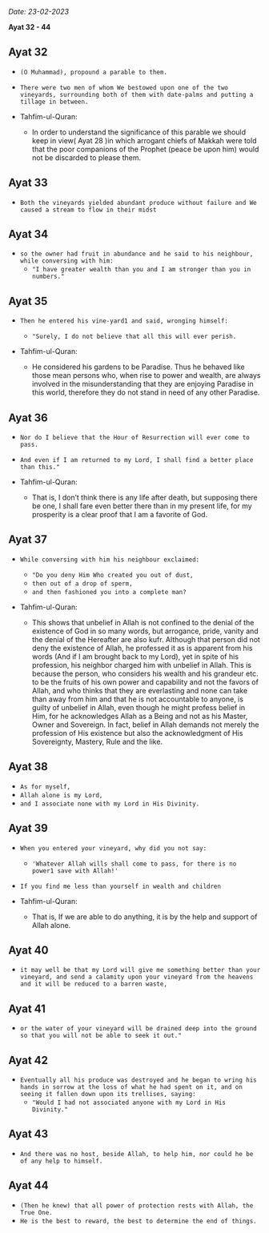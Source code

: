 
*Date: 23-02-2023*

**Ayat  32 - 44**

## Ayat 32

- `(O Muhammad), propound a parable to them.`
- `There were two men of whom We bestowed upon one of the two vineyards, surrounding both of them with date-palms and putting a tillage in between.`

- Tahfim-ul-Quran:
  - In order to understand the significance of this parable we should keep in view( Ayat 28 )in which arrogant chiefs of Makkah were told that the poor companions of the Prophet (peace be upon him) would not be discarded to please them.

## Ayat 33

- `Both the vineyards yielded abundant produce without failure and We caused a stream to flow in their midst`

## Ayat 34

- `so the owner had fruit in abundance and he said to his neighbour, while conversing with him:`
  - `"I have greater wealth than you and I am stronger than you in numbers."`

## Ayat 35

- `Then he entered his vine-yard1 and said, wronging himself:`
  - `"Surely, I do not believe that all this will ever perish.`

- Tahfim-ul-Quran:
  - He considered his gardens to be Paradise. Thus he behaved like those mean persons who, when rise to power and wealth, are always involved in the misunderstanding that they are enjoying Paradise in this world, therefore they do not stand in need of any other Paradise.

## Ayat 36

- `Nor do I believe that the Hour of Resurrection will ever come to pass.`
- `And even if I am returned to my Lord, I shall find a better place than this."`

- Tahfim-ul-Quran:
  - That is, I don’t think there is any life after death, but supposing there be one, I shall fare even better there than in my present life, for my prosperity is a clear proof that I am a favorite of God.

## Ayat 37

- `While conversing with him his neighbour exclaimed:`
  - `"Do you deny Him Who created you out of dust,`
  - `then out of a drop of sperm,`
  - `and then fashioned you into a complete man?`

- Tahfim-ul-Quran:
  - This shows that unbelief in Allah is not confined to the denial of the existence of God in so many words, but arrogance, pride, vanity and the denial of the Hereafter are also kufr. Although that person did not deny the existence of Allah, he professed it as is apparent from his words (And if I am brought back to my Lord), yet in spite of his profession, his neighbor charged him with unbelief in Allah. This is because the person, who considers his wealth and his grandeur etc. to be the fruits of his own power and capability and not the favors of Allah, and who thinks that they are everlasting and none can take than away from him and that he is not accountable to anyone, is guilty of unbelief in Allah, even though he might profess belief in Him, for he acknowledges Allah as a Being and not as his Master, Owner and Sovereign. In fact, belief in Allah demands not merely the profession of His existence but also the acknowledgment of His Sovereignty, Mastery, Rule and the like. 

## Ayat 38

- `As for myself,`
- `Allah alone is my Lord,`
- `and I associate none with my Lord in His Divinity.`

## Ayat 39

- `When you entered your vineyard, why did you not say:`
  - `'Whatever Allah wills shall come to pass, for there is no power1 save with Allah!'`
- `If you find me less than yourself in wealth and children`

- Tahfim-ul-Quran:
  - That is, If we are able to do anything, it is by the help and support of Allah alone.

## Ayat 40

- `it may well be that my Lord will give me something better than your vineyard, and send a calamity upon your vineyard from the heavens and it will be reduced to a barren waste,`

## Ayat 41

- `or the water of your vineyard will be drained deep into the ground so that you will not be able to seek it out."`

## Ayat 42

- `Eventually all his produce was destroyed and he began to wring his hands in sorrow at the loss of what he had spent on it, and on seeing it fallen down upon its trellises, saying:`
  - `"Would I had not associated anyone with my Lord in His Divinity."`

## Ayat 43

- `And there was no host, beside Allah, to help him, nor could he be of any help to himself.`

## Ayat 44

- `(Then he knew) that all power of protection rests with Allah, the True One.`
- `He is the best to reward, the best to determine the end of things.`